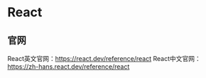 # React

## 官网

React英文官网：https://react.dev/reference/react 
React中文官网：https://zh-hans.react.dev/reference/react

